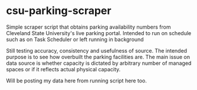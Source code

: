 # csu-parking-scraper

Simple scraper script that obtains parking availability numbers from Cleveland State University's live parking portal.
Intended to run on schedule such as on Task Scheduler or left running in background

Still testing accuracy, consistency and usefulness of source. The intended purpose is to see how overbuilt the parking facilities are. The main issue on data source is whether capacity is dictated by arbitrary number of managed spaces or if it reflects actual physical capacity.

Will be posting my data here from running script here too.
